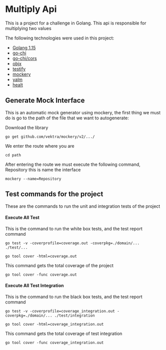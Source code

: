 # Multiply Api
This is a project for a challenge in Golang. This api is responsible for multiplying two values

The following technologies were used in this project:
- [Golang 1.15](https://golang.org/dl/)
- [go-chi](https://github.com/go-chi/chi)
- [go-chi/cors](https://github.com/go-chi/cors)
- [objx](https://github.com/stretchr/objx)
- [testify](https://github.com/stretchr/testify)
- [mockery](https://github.com/vektra/mockery)
- [yalm](https://github.com/go-yaml/yaml/tree/v3)
- [healt](https://github.com/dimiro1/health)

## Generate Mock Interface
This is an automatic mock generator using mockery, the first thing we must do is go to the path of the file that we want to autogenerate:

Download the library
```
go get github.com/vektra/mockery/v2/.../
```

We enter the route where you are
```
cd path
```

After entering the route we must execute the following command, Repository this is name the interface
```
mockery --name=Repository
```

## Test commands for the project
These are the commands to run the unit and integration tests of the project

#### Execute All Test
This is the command to run the white box tests, and the test report command
```
go test -v -coverprofile=coverage.out -coverpkg=./domain/... ./test/...

go tool cover -html=coverage.out
```

This command gets the total coverage of the project
```
go tool cover -func coverage.out
```

#### Execute All Test Integration
This is the command to run the black box tests, and the test report command
```
go test -v -coverprofile=coverage_integration.out -coverpkg=./domain/... ./test/integration

go tool cover -html=coverage_integration.out
```

This command gets the total coverage of test integration
```
go tool cover -func coverage_integration.out
```